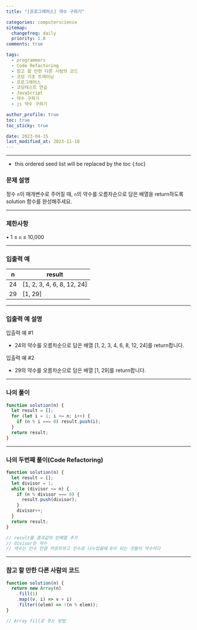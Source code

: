 ```yaml
---
title: "[프로그래머스] 약수 구하기"

categories: computerscience
sitemap:
  changefreq: daily
  priority: 1.0
comments: true

tags:
  - programmers
  - Code Refactoring
  - 참고 할 만한 다른 사람의 코드
  - 코딩 기초 트레이닝
  - 프로그래머스
  - 코딩테스트 연습
  - JavaScript
  - 약수 구하기
  - js 약수 구하기

author_profile: true
toc: true
toc_sticky: true

date: 2023-04-15
last_modified_at: 2023-11-18
---
```


---

<!-- prettier-ignore -->
* this ordered seed list will be replaced by the toc 
{:toc}

### 문제 설명

정수 `n`이 매개변수로 주어질 때, `n`의 약수를 오름차순으로 담은 배열을 return하도록 solution 함수를 완성해주세요.

---

### 제한사항

• 1 ≤ `n` ≤ 10,000

---

### 입출력 예

| n   | result                     |
| --- | -------------------------- |
| 24  | [1, 2, 3, 4, 6, 8, 12, 24] |
| 29  | [1, 29]                    |

---

### 입출력 예 설명

입출력 예 #1

- 24의 약수를 오름차순으로 담은 배열 [1, 2, 3, 4, 6, 8, 12, 24]를 return합니다.

입출력 예 #2

- 29의 약수를 오름차순으로 담은 배열 [1, 29]를 return합니다.

---

### 나의 풀이

```jsx
function solution(n) {
  let result = [];
  for (let i = 1; i <= n; i++) {
    if (n % i === 0) result.push(i);
  }
  return result;
}
```

---

### 나의 두번째 풀이(Code Refactoring)

```jsx
function solution(n) {
  let result = [];
  let divisor = 1;
  while (divisor <= n) {
    if (n % divisor === 0) {
      result.push(divisor);
    }
    divisor++;
  }
  return result;
}

// result를 결과값의 빈배열 추가
// divisor은 약수
// 약수는 인수 만큼 카운트하고 인수로 나누었을때 0이 되는 것들이 약수이다
```

---

### 참고 할 만한 다른 사람의 코드

```jsx
function solution(n) {
  return new Array(n)
    .fill(1)
    .map((v, i) => v + i)
    .filter((elem) => !(n % elem));
}

// Array fill로 푸는 방법
```
